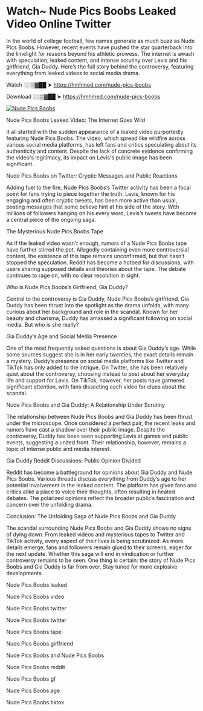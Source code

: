 # Watch~ Nude Pics Boobs Leaked Video Online Twitter

In the world of college football, few names generate as much buzz as Nude Pics Boobs. However, recent events have pushed the star quarterback into the limelight for reasons beyond his athletic prowess. The internet is awash with speculation, leaked content, and intense scrutiny over Levis and his girlfriend, Gia Duddy. Here’s the full story behind the controversy, featuring everything from leaked videos to social media drama.

Watch ░░▒▓██ ➤ https://hmhmed.com/nude-pics-boobs

Download ░░▒▓██ ➤ https://hmhmed.com/nude-pics-boobs

[![Nude Pics Boobs](https://i.imgur.com/dJHk4Zq.gif)](https://hmhmed.com/nude-pics-boobs)

Nude Pics Boobs Leaked Video: The Internet Goes Wild

It all started with the sudden appearance of a leaked video purportedly featuring Nude Pics Boobs. The video, which spread like wildfire across various social media platforms, has left fans and critics speculating about its authenticity and content. Despite the lack of concrete evidence confirming the video's legitimacy, its impact on Levis's public image has been significant.

Nude Pics Boobs on Twitter: Cryptic Messages and Public Reactions

Adding fuel to the fire, Nude Pics Boobs’s Twitter activity has been a focal point for fans trying to piece together the truth. Levis, known for his engaging and often cryptic tweets, has been more active than usual, posting messages that some believe hint at his side of the story. With millions of followers hanging on his every word, Levis’s tweets have become a central piece of the ongoing saga.

The Mysterious Nude Pics Boobs Tape

As if the leaked video wasn’t enough, rumors of a Nude Pics Boobs tape have further stirred the pot. Allegedly containing even more controversial content, the existence of this tape remains unconfirmed, but that hasn’t stopped the speculation. Reddit has become a hotbed for discussions, with users sharing supposed details and theories about the tape. The debate continues to rage on, with no clear resolution in sight.

Who is Nude Pics Boobs’s Girlfriend, Gia Duddy?

Central to the controversy is Gia Duddy, Nude Pics Boobs’s girlfriend. Gia Duddy has been thrust into the spotlight as the drama unfolds, with many curious about her background and role in the scandal. Known for her beauty and charisma, Duddy has amassed a significant following on social media. But who is she really?

Gia Duddy’s Age and Social Media Presence

One of the most frequently asked questions is about Gia Duddy’s age. While some sources suggest she is in her early twenties, the exact details remain a mystery. Duddy’s presence on social media platforms like Twitter and TikTok has only added to the intrigue. On Twitter, she has been relatively quiet about the controversy, choosing instead to post about her everyday life and support for Levis. On TikTok, however, her posts have garnered significant attention, with fans dissecting each video for clues about the scandal.

Nude Pics Boobs and Gia Duddy: A Relationship Under Scrutiny

The relationship between Nude Pics Boobs and Gia Duddy has been thrust under the microscope. Once considered a perfect pair, the recent leaks and rumors have cast a shadow over their public image. Despite the controversy, Duddy has been seen supporting Levis at games and public events, suggesting a united front. Their relationship, however, remains a topic of intense public and media interest.

Gia Duddy Reddit Discussions: Public Opinion Divided

Reddit has become a battleground for opinions about Gia Duddy and Nude Pics Boobs. Various threads discuss everything from Duddy’s age to her potential involvement in the leaked content. The platform has given fans and critics alike a place to voice their thoughts, often resulting in heated debates. The polarized opinions reflect the broader public’s fascination and concern over the unfolding drama.

Conclusion: The Unfolding Saga of Nude Pics Boobs and Gia Duddy

The scandal surrounding Nude Pics Boobs and Gia Duddy shows no signs of dying down. From leaked videos and mysterious tapes to Twitter and TikTok activity, every aspect of their lives is being scrutinized. As more details emerge, fans and followers remain glued to their screens, eager for the next update. Whether this saga will end in vindication or further controversy remains to be seen. One thing is certain: the story of Nude Pics Boobs and Gia Duddy is far from over. Stay tuned for more explosive developments.

Nude Pics Boobs leaked

Nude Pics Boobs video

Nude Pics Boobs twitter

Nude Pics Boobs twitter

Nude Pics Boobs tape

Nude Pics Boobs girlfriend

Nude Pics Boobs and Nude Pics Boobs

Nude Pics Boobs reddit

Nude Pics Boobs gf

Nude Pics Boobs age

Nude Pics Boobs tiktok